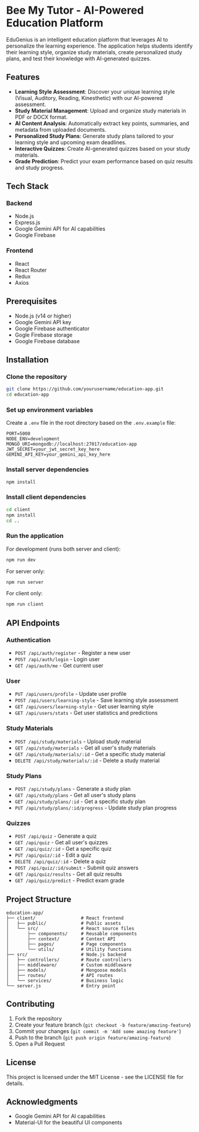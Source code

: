 # Bee My Tutor - AI-Powered Education Platform

EduGenius is an intelligent education platform that leverages AI to personalize the learning experience. The application helps students identify their learning style, organize study materials, create personalized study plans, and test their knowledge with AI-generated quizzes.

## Features

- **Learning Style Assessment**: Discover your unique learning style (Visual, Auditory, Reading, Kinesthetic) with our AI-powered assessment.
- **Study Material Management**: Upload and organize study materials in PDF or DOCX format.
- **AI Content Analysis**: Automatically extract key points, summaries, and metadata from uploaded documents.
- **Personalized Study Plans**: Generate study plans tailored to your learning style and upcoming exam deadlines.
- **Interactive Quizzes**: Create AI-generated quizzes based on your study materials.
- **Grade Prediction**: Predict your exam performance based on quiz results and study progress.

## Tech Stack

### Backend
- Node.js
- Express.js
- Google Gemini API for AI capabilities
- Google Firebase

### Frontend
- React
- React Router
- Redux
- Axios

## Prerequisites

- Node.js (v14 or higher)
- Google Gemini API key
- Google Firebase authenticator
- Gogle Firebase storage
- Google Firebase database

## Installation

### Clone the repository
```bash
git clone https://github.com/yourusername/education-app.git
cd education-app
```

### Set up environment variables
Create a `.env` file in the root directory based on the `.env.example` file:
```
PORT=5000
NODE_ENV=development
MONGO_URI=mongodb://localhost:27017/education-app
JWT_SECRET=your_jwt_secret_key_here
GEMINI_API_KEY=your_gemini_api_key_here
```

### Install server dependencies
```bash
npm install
```

### Install client dependencies
```bash
cd client
npm install
cd ..
```

### Run the application
For development (runs both server and client):
```bash
npm run dev
```

For server only:
```bash
npm run server
```

For client only:
```bash
npm run client
```

## API Endpoints

### Authentication
- `POST /api/auth/register` - Register a new user
- `POST /api/auth/login` - Login user
- `GET /api/auth/me` - Get current user

### User
- `PUT /api/users/profile` - Update user profile
- `POST /api/users/learning-style` - Save learning style assessment
- `GET /api/users/learning-style` - Get user learning style
- `GET /api/users/stats` - Get user statistics and predictions

### Study Materials
- `POST /api/study/materials` - Upload study material
- `GET /api/study/materials` - Get all user's study materials
- `GET /api/study/materials/:id` - Get a specific study material
- `DELETE /api/study/materials/:id` - Delete a study material

### Study Plans
- `POST /api/study/plans` - Generate a study plan
- `GET /api/study/plans` - Get all user's study plans
- `GET /api/study/plans/:id` - Get a specific study plan
- `PUT /api/study/plans/:id/progress` - Update study plan progress

### Quizzes
- `POST /api/quiz` - Generate a quiz
- `GET /api/quiz` - Get all user's quizzes
- `GET /api/quiz/:id` - Get a specific quiz
- `PUT /api/quiz/:id` - Edit a quiz
- `DELETE /api/quiz/:id` - Delete a quiz
- `POST /api/quiz/:id/submit` - Submit quiz answers
- `GET /api/quiz/results` - Get all quiz results
- `GET /api/quiz/predict` - Predict exam grade

## Project Structure

```
education-app/
├── client/                 # React frontend
│   ├── public/             # Public assets
│   └── src/                # React source files
│       ├── components/     # Reusable components
│       ├── context/        # Context API
│       ├── pages/          # Page components
│       └── utils/          # Utility functions
├── src/                    # Node.js backend
│   ├── controllers/        # Route controllers
│   ├── middleware/         # Custom middleware
│   ├── models/             # Mongoose models
│   ├── routes/             # API routes
│   └── services/           # Business logic
└── server.js               # Entry point
```

## Contributing

1. Fork the repository
2. Create your feature branch (`git checkout -b feature/amazing-feature`)
3. Commit your changes (`git commit -m 'Add some amazing feature'`)
4. Push to the branch (`git push origin feature/amazing-feature`)
5. Open a Pull Request

## License

This project is licensed under the MIT License - see the LICENSE file for details.

## Acknowledgments

- Google Gemini API for AI capabilities
- Material-UI for the beautiful UI components
